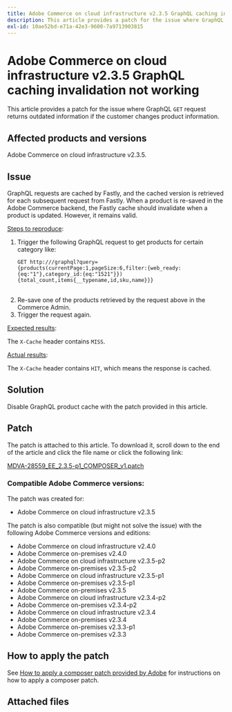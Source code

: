 ```yaml
---
title: Adobe Commerce on cloud infrastructure v2.3.5 GraphQL caching invalidation not working
description: This article provides a patch for the issue where GraphQL `GET` request returns outdated information if the customer changes product information.
exl-id: 10ae52bd-e71a-42e3-9600-7a9713903815
---
```

# Adobe Commerce on cloud infrastructure v2.3.5 GraphQL caching invalidation not working

This article provides a patch for the issue where GraphQL `GET` request returns outdated information if the customer changes product information.

## Affected products and versions

Adobe Commerce on cloud infrastructure v2.3.5.

## Issue

GraphQL requests are cached by Fastly, and the cached version is retrieved for each subsequent request from Fastly. When a product is re-saved in the Adobe Commerce backend, the Fastly cache should invalidate when a product is updated. However, it remains valid.

<u>Steps to reproduce</u>:

1. Trigger the following GraphQL request to get products for certain category like:
    <pre><code class="language-graphql">GET http://<magento2-server>/graphql?query={products(currentPage:1,pageSize:6,filter:{web_ready:{eq:"1"},category_id:{eq:"1521"}}){total_count,items{__typename,id,sku,name}}}</code>
    </pre>
1. Re-save one of the products retrieved by the request above in the Commerce Admin.
1. Trigger the request again.

<u>Expected results</u>:

The `X-Cache` header contains `MISS`.

<u>Actual results</u>:

The `X-Cache` header contains `HIT`, which means the response is cached.

## Solution

Disable GraphQL product cache with the patch provided in this article.

## Patch

The patch is attached to this article. To download it, scroll down to the end of the article and click the file name or click the following link:

 [MDVA-28559\_EE\_2.3.5-p1\_COMPOSER\_v1.patch](assets/MDVA-28559_EE_2.3.5-p1_v1.composer.patch.zip)

### Compatible Adobe Commerce versions:

The patch was created for:

* Adobe Commerce on cloud infrastructure v2.3.5

The patch is also compatible (but might not solve the issue) with the following Adobe Commerce versions and editions:

* Adobe Commerce on cloud infrastructure v2.4.0
* Adobe Commerce on-premises v2.4.0
* Adobe Commerce on cloud infrastructure v2.3.5-p2
* Adobe Commerce on-premises v2.3.5-p2
* Adobe Commerce on cloud infrastructure v2.3.5-p1
* Adobe Commerce on-premises v2.3.5-p1
* Adobe Commerce on-premises v2.3.5
* Adobe Commerce on cloud infrastructure v2.3.4-p2
* Adobe Commerce on-premises v2.3.4-p2
* Adobe Commerce on cloud infrastructure v2.3.4
* Adobe Commerce on-premises v2.3.4
* Adobe Commerce on-premises v2.3.3-p1
* Adobe Commerce on-premises v2.3.3

## How to apply the patch

See [How to apply a composer patch provided by Adobe](/help/how-to/general/how-to-apply-a-composer-patch-provided-by-magento.md) for instructions on how to apply a composer patch.

## Attached files
